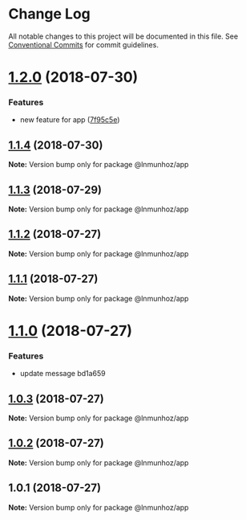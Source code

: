 # Change Log

All notable changes to this project will be documented in this file.
See [Conventional Commits](https://conventionalcommits.org) for commit guidelines.

<a name="1.2.0"></a>
# [1.2.0](https://github.com/lnmunhoz/lerna-poc/compare/@lnmunhoz/app@1.1.4...@lnmunhoz/app@1.2.0) (2018-07-30)


### Features

* new feature for app ([7f95c5e](https://github.com/lnmunhoz/lerna-poc/commit/7f95c5e))





<a name="1.1.4"></a>
## [1.1.4](https://github.com/lnmunhoz/lerna-poc/compare/@lnmunhoz/app@1.1.3...@lnmunhoz/app@1.1.4) (2018-07-30)

**Note:** Version bump only for package @lnmunhoz/app





<a name="1.1.3"></a>
## [1.1.3](https://github.com/lnmunhoz/lerna-poc/compare/@lnmunhoz/app@1.1.2...@lnmunhoz/app@1.1.3) (2018-07-29)

**Note:** Version bump only for package @lnmunhoz/app





<a name="1.1.2"></a>
## [1.1.2](https://github.com/lnmunhoz/lerna-poc/compare/@lnmunhoz/app@1.1.1...@lnmunhoz/app@1.1.2) (2018-07-27)




**Note:** Version bump only for package @lnmunhoz/app

<a name="1.1.1"></a>
## [1.1.1](/compare/@lnmunhoz/app@1.1.0...@lnmunhoz/app@1.1.1) (2018-07-27)




**Note:** Version bump only for package @lnmunhoz/app

<a name="1.1.0"></a>
# [1.1.0](/compare/@lnmunhoz/app@1.0.3...@lnmunhoz/app@1.1.0) (2018-07-27)


### Features

* update message bd1a659




<a name="1.0.3"></a>
## [1.0.3](/compare/@lnmunhoz/app@1.0.1...@lnmunhoz/app@1.0.3) (2018-07-27)




**Note:** Version bump only for package @lnmunhoz/app

<a name="1.0.2"></a>
## [1.0.2](/compare/@lnmunhoz/app@1.0.1...@lnmunhoz/app@1.0.2) (2018-07-27)




**Note:** Version bump only for package @lnmunhoz/app

<a name="1.0.1"></a>
## 1.0.1 (2018-07-27)




**Note:** Version bump only for package @lnmunhoz/app
